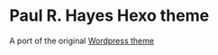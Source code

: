 # Paul R. Hayes Hexo theme

A port of the original [Wordpress theme](https://github.com/fofr/paulrhayes.com-wordpress)
